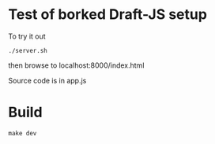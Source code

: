 # Test of borked Draft-JS setup

To try it out

`
./server.sh
`

then browse to localhost:8000/index.html

Source code is in app.js

# Build

`
make dev
`
